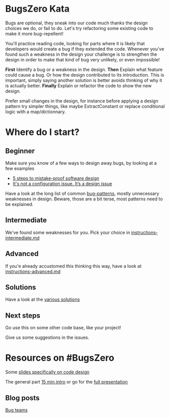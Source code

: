 
# BugsZero Kata

Bugs are optional, they sneak into our code much thanks the design choices we do, or fail to do. Let's 
try refactoring some existing code to make it more bug-repellent!

You'll practice reading code, looking for parts where it is likely that developers would create a bug if they extended the code. Whenever you've found such a weakness in the design your challenge is to strengthen the design in order to make that kind of bug very unlikely, or even impossible!

**First** Identify a bug or a weakness in the design. **Then** Explain what feature could cause a bug. Or how the design contributed to its introduction. This is important, simply saying another solution is better avoids thinking of why it is actually better.
**Finally** Explain or refactor the code to show the new design. 

Prefer small changes in the design, for instance before applying a design pattern try simpler things, like maybe ExtractConstant or replace conditional logic with a map/dictionnary.

# Where do I start?

## Beginner
Make sure you know of a few ways to design away bugs, by looking at a few examples
* [5 steps to mistake-proof software design](http://mozaicworks.com/blog/5-steps-to-mistake-proof-software-design/)
* [It's not a configuration issue. It’s a design issue](http://martinsson-johan.blogspot.fr/2016/06/its-not-configuration-issue-its-design.html)

Have a look at the long list of common [bug-patterns](https://github.com/martinsson/BugsZero-Kata/blob/master/bug-patterns.md), mostly unnecessary weaknesses in design.
Beware, those are a bit terse, most patterns need to be explained. 

## Intermediate
We've found some weaknesses for you. Pick your choice in [instructions-intermediate.md](https://github.com/martinsson/BugsZero-Kata/blob/master/instructions-intermediate.md)

## Advanced
If you'e already accustomed this thinking this way, have a look at [instructions-advanced.md](https://github.com/martinsson/BugsZero-Kata/blob/master/instructions-advanced.md)

## Solutions
Have a look at the [various solutions](https://github.com/martinsson/BugsZero-Kata/blob/master/solutions.md)

## Next steps
Go use this on some other code base, like your project!
 
Give us some suggestions in the issues.

# Resources on #BugsZero
Some [slides specifically on code design](http://www.changit.fr/bug-free-by-design/)

The general part
[15 min intro](https://www.youtube.com/watch?v=dUjie_IYFY8) or go for the
[full presentation](https://www.youtube.com/watch?v=gQR1NlkgLZU)

## Blog posts
[Bug teams](http://agileotter.blogspot.fr/2014/01/bug-teams-well-meaning-foolishness.html)
